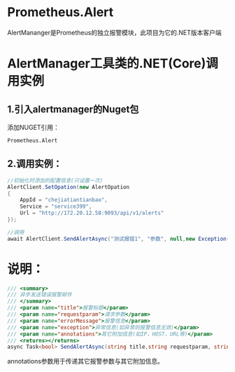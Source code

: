 # Prometheus.Alert
AlertMananger是Prometheus的独立报警模块，此项目为它的.NET版本客户端

# AlertManager工具类的.NET(Core)调用实例 

## 1.引入alertmanager的Nuget包
添加NUGET引用：
```
Prometheus.Alert
```


## 2.调用实例：
```csharp
//初始化时添加的配置信息(只设置一次)
AlertClient.SetOpation(new AlertOpation
{
    AppId = "chejiatiantianbao",
    Service = "service399",
    Url = "http://172.20.12.58:9093/api/v1/alerts"
});

//调用
await AlertClient.SendAlertAsync("测试报错1", "参数", null,new Exception("错误1"));


```  

# 说明：
```csharp
/// <summary>
/// 异步发送错误报警邮件
/// </summary>
/// <param name="title">报警标题</param>
/// <param name="requestparam">请求参数</param>
/// <param name="errorMessage">报警信息</param>
/// <param name="exception">异常信息(如异常则报警信息无效)</param>
/// <param name="annotations">其它附加信息(如IP，HOST，URL等)</param>
/// <returns></returns>
async Task<bool> SendAlertAsync(string title,string requestparam, string errorMessage,Exception exception = null,Dictionary<string,string> annotations=null);
```
annotations参数用于传递其它报警参数与其它附加信息。
